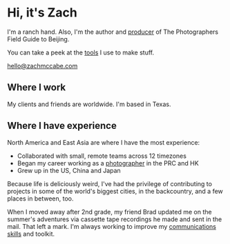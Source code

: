 # Hi, it's Zach

I'm a ranch hand. Also, I'm the author and [producer](https://www.zachmccabe.com/beijing/how_the_book_got_made.html) of The Photographers Field Guide to Beijing.

You can take a peek at the [tools](https://www.zachmccabe.com/tools.html) I use to make stuff.


hello@zachmccabe.com



## Where I work

My clients and friends are worldwide. I'm based in Texas.



## Where I have experience

North America and East Asia are where I have the most experience:

  + Collaborated with small, remote teams across 12 timezones
  + Began my career working as a [photographer](https://www.zachmccabe.com/postcard.html) in the PRC and HK
  + Grew up in the US, China and Japan

Because life is deliciously weird, I've had the privilege of contributing to projects in some of the world's biggest cities, in the backcountry, and a few places in between, too.

When I moved away after 2nd grade, my friend Brad updated me on the summer's adventures via cassette tape recordings he made and sent in the mail. That left a mark. I'm always working to improve my [communications skills](https://www.zachmccabe.com/ask_dumb_questions.html) and toolkit.
